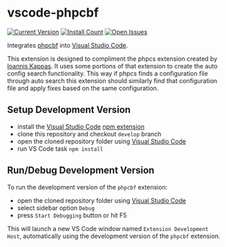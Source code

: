 # vscode-phpcbf

[![Current Version](https://vsmarketplacebadge.apphb.com/version/valeryanm.phpcbf.svg)](https://marketplace.visualstudio.com/items?itemName=valeryanm.phpcbf)
[![Install Count](https://vsmarketplacebadge.apphb.com/installs/valeryanm.phpcbf.svg)](https://marketplace.visualstudio.com/items?itemName=valeryanm.phpcbf)
[![Open Issues](https://vsmarketplacebadge.apphb.com/rating/valeryanm.phpcbf.svg)](https://marketplace.visualstudio.com/items?itemName=valeryanm.phpcbf)

Integrates [phpcbf](https://github.com/squizlabs/PHP_CodeSniffer.git) into [Visual Studio Code](https://code.visualstudio.com/).

This extension is designed to compliment the phpcs extension created by [Ioannis Kappas](https://github.com/ikappas/vscode-phpcs/). It uses some portions of that extension to create the auto config search functionality. This way if phpcs finds a configuration file through auto search this extension should similarly find that configuration file and apply fixes based on the same configuration.

## Setup Development Version

- install the [Visual Studio Code](https://code.visualstudio.com/) [npm extension](https://marketplace.visualstudio.com/items?itemName=eg2.vscode-npm-script)
- clone this repository and checkout `develop` branch
- open the cloned repository folder using [Visual Studio Code](https://code.visualstudio.com/)
- run VS Code task `npm install`

## Run/Debug Development Version

To run the development version of the `phpcbf` extension:

- open the cloned repository folder using [Visual Studio Code](https://code.visualstudio.com/)
- select sidebar option `Debug`
- press `Start Debugging` button or hit F5

This will launch a new VS Code window named `Extension Development Host`, automatically using the development version of the `phpcbf` extension.
